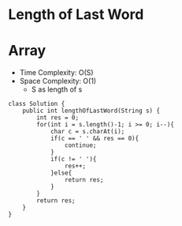 # Length of Last Word

# Array

- Time Complexity: O(S)
- Space Complexity: O(1)
  - S as length of s

```
class Solution {
    public int lengthOfLastWord(String s) {
        int res = 0;
        for(int i = s.length()-1; i >= 0; i--){
            char c = s.charAt(i);
            if(c == ' ' && res == 0){
                continue;
            }
            if(c != ' '){
                res++;
            }else{
                return res;
            }
        }
        return res;
    }
}
```
